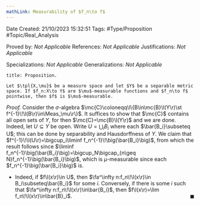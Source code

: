 ```yaml
---
mathLink: Measurability of $f_n\to f$
---
```


<div class="topSpace"></div>

Date Created: 21/10/2023 15:32:51
Tags: #Type/Proposition #Topic/Real_Analysis

Proved by: <i>Not Applicable</i>
References: <i>Not Applicable</i>
Justifications: <i>Not Applicable</i>

Specializations: <i>Not Applicable</i>
Generalizations: <i>Not Applicable</i>

``` ad-Proposition
title: Proposition.

Let $\tpl{X,\mu}$ be a measure space and let $Y$ be a separable metric space. If $f_n:X\to Y$ are $\mu$-measurable functions and $f_n\to f$ pointwise, then $f$ is $\mu$-measurable.

```

<i>Proof.</i> Consider the $\sigma$-algebra $\mc{C}\coloneqq\l\{B\in\mc{B}\l(Y\r)\st f^{-1}\!\l(B\r)\in\Meas_\mu\r\}$. It suffices to show that $\mc{C}$ contains all open sets of $Y$, for then $\mc{C}=\mc{B}\l(Y\r)$ and we are done. Indeed, let $U\subseteq Y$ be open. Write $U=\bigcup_iB_i$ where each $\bar{B_i}\subseteq U$; this can be done by separability and Hausdorffness of $Y$. We claim that $f^{-1}\!\l(U\r)=\bigcup_i\liminf f_n^{-1}\!\big(\bar{B_i}\big)$, from which the result follows since $\liminf f_n^{-1}\big(\bar{B_i}\big)=\bigcup_N\bigcap_{n\geq N}f_n^{-1}\big(\bar{B_i}\big)$, which is $\mu$-measurable since each $f_n^{-1}\big(\bar{B_i}\big)$ is.
* Indeed, if $f\l(x\r)\in U$, then $\fa^\infty n:f_n\!\l(x\r)\in B_i\subseteq\bar{B_i}$ for some $i$. Conversely, if there is some $i$ such that $\fa^\infty n:f_n\!\l(x\r)\in\bar{B_i}$, then $f\l(x\r)=\lim f_n\!\l(x\r)\in\bar{B}_i$.<span style="float:right;">$\blacksquare$</span>

